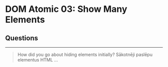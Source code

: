 # DOM Atomic 03: Show Many Elements

## Questions

---

> How did you go about hiding elements initially?
Sākotnēji paslēpu elementus HTML
...